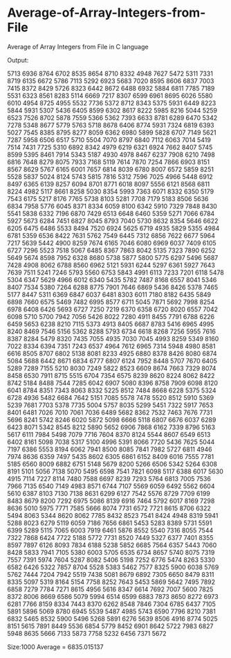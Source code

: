 # Average-of-Array-Integers-from-File
Average of Array Integers from File in C language

Output:

5713 	6936 	8764 	6702 	8535 	8654 	8710 	8332 	4948 	7627 	5472 	5311 	7331 	8719 	6135 	6672 	5786 	7113 	5292 	6923 	5683 	7020 	8595 	8606 	6837 	7003 	7415 	8372 	8429 	5726 	8323 	6442 	8672 	6488 	6932 	5884 	6811 	7785 	7189 	5531 	6323 	8561 	8283 	5114 	6669 	7217 	8307 	6599 	6961 	8695 	6026 	5580 	6010 	4954 	8725 	4955 	5532 	7736 	5372 	8712 	8343 	5375 	5931 	6449 	8223 	5844 	5931 	5307 	5436 	6405 	8599 	6302 	8617 	8222 	5985 	8216 	5044 	5259 	6523 	7526 	8702 	5878 	7559 	5366 	5362 	7393 	6633 	8781 	6289 	6470 	5342 	7278 	5348 	8677 	5779 	5763 	5718 	8678 	6406 	8774 	5931 	7324 	6819 	6393 	5027 	7545 	8385 	8795 	8277 	8059 	6362 	6980 	5899 	5828 	6707 	7149 	5621 	7287 	5958 	6506 	6517 	5710 	5504 	7070 	8797 	6840 	7112 	6063 	7014 	5419 	7514 	7431 	7725 	5310 	6892 	8342 	4979 	6219 	6321 	6924 	7662 	8407 	5745 	8599 	5395 	8461 	7914 	5343 	5187 	4930 	4978 	8467 	6237 	7908 	6210 	7498 	6816 	7648 	8279 	8075 	7933 	7168 	5119 	7614 	7870 	7254 	7866 	6903 	8151 	8567 	8629 	5767 	6165 	6001 	7657 	6814 	8039 	6780 	8007 	6572 	5859 	8251 	5528 	5837 	5024 	8124 	5743 	5815 	7816 	5312 	7596 	7025 	4966 	5448 	6912 	8497 	6365 	6139 	8257 	6094 	8701 	8771 	6018 	8097 	5556 	6121 	8568 	6811 	8224 	4982 	5117 	8661 	8258 	5030 	8354 	5993 	7363 	6071 	8332 	6350 	5179 	7543 	6175 	5217 	8176 	7765 	5738 	8103 	5281 	7708 	7179 	5183 	8506 	5636 	6834 	7958 	5776 	6045 	8371 	8334 	6059 	8100 	6342 	5910 	7329 	7848 	8430 	5541 	5838 	6332 	7196 	6870 	7429 	6513 	6648 	6460 	5359 	5271 	7066 	6784 	5927 	5673 	6284 	7451 	6827 	8045 	8793 	7040 	5730 	8632 	8354 	5646 	6622 	6205 	6475 	6486 	5533 	8494 	7520 	6924 	5625 	6719 	4935 	5829 	5355 	4984 	6781 	5359 	6536 	8422 	7631 	5762 	7549 	6445 	7312 	6856 	7622 	6677 	5964 	7217 	5639 	5442 	4900 	8259 	7674 	6165 	7046 	6080 	6969 	6037 	7409 	6105 	6727 	7296 	5523 	7518 	5067 	6485 	8367 	7863 	8042 	5135 	7323 	7890 	6252 	5649 	5674 	8598 	7952 	6328 	8680 	5738 	5877 	5800 	5775 	6297 	5496 	5687 	7428 	4908 	8062 	6788 	8560 	6962 	5121 	5931 	6244 	5297 	6361 	5927 	7643 	7639 	7511 	5241 	7246 	5793 	5560 	6753 	5843 	4991 	6113 	7233 	7201 	6118 	5478 	5304 	6347 	5629 	4966 	6012 	6340 	5435 	5782 	7487 	8168 	6557 	8041 	5346 	8407 	7534 	5380 	7264 	6288 	8775 	7901 	7646 	6869 	5436 	8426 	5378 	7465 	5177 	8447 	5311 	6369 	6847 	6037 	6481 	8303 	6011 	7180 	8182 	6435 	5849 	6898 	7660 	6575 	5469 	7482 	6995 	8577 	6711 	5045 	7871 	5692 	7998 	8254 	6978 	6408 	6426 	5693 	6727 	7250 	7219 	6370 	6358 	6720 	8020 	6557 	7042 	6098 	5710 	5700 	7942 	7056 	5426 	8022 	7280 	4911 	8455 	7791 	6788 	6226 	6459 	5653 	6238 	8210 	7115 	5373 	4913 	8405 	6687 	8783 	5416 	6965 	4995 	8240 	8469 	7546 	5156 	5362 	8288 	5793 	6734 	6618 	8268 	7256 	5955 	7616 	8387 	8284 	5479 	8320 	7435 	7055 	4935 	7030 	7045 	4993 	8259 	5349 	8160 	7022 	8334 	6394 	7351 	7243 	6537 	4964 	7612 	6965 	7314 	5948 	4980 	8581 	6616 	8505 	8707 	6802 	5138 	8081 	8233 	4925 	6880 	8378 	8426 	8080 	6874 	5084 	5688 	6442 	8671 	6834 	6777 	6807 	6124 	7952 	8448 	5707 	7670 	6405 	5289 	7289 	7155 	5210 	8030 	7249 	5822 	8523 	6609 	8674 	7663 	7329 	8074 	8458 	6530 	7911 	8715 	5515 	6704 	7354 	6575 	8239 	8620 	8224 	8062 	8422 	8742 	5184 	8488 	7544 	7285 	6042 	6907 	5080 	8396 	8758 	7909 	6098 	8120 	6041 	8784 	8351 	7343 	8063 	8332 	5225 	8512 	7484 	8668 	6228 	5375 	5324 	6728 	4936 	5482 	6684 	7642 	5151 	7085 	5578 	7478 	5520 	8512 	5910 	5369 	5239 	7681 	7703 	5378 	7735 	5004 	5757 	8035 	5299 	5451 	7322 	5917 	7653 	8401 	6481 	7026 	7010 	7061 	7036 	6489 	5682 	8362 	7532 	7463 	7676 	7731 	5696 	8241 	5742 	8246 	6020 	5872 	5098 	6666 	5118 	6807 	6676 	6037 	6289 	6423 	8071 	5342 	8545 	8212 	5890 	5652 	6906 	7868 	6162 	7339 	8796 	5163 	5617 	6111 	7984 	5498 	7079 	7716 	7604 	8370 	8124 	5544 	8607 	6549 	6513 	6402 	8161 	5098 	7038 	5317 	5100 	4996 	5391 	8066 	7720 	5436 	7625 	5044 	7197 	6386 	5553 	8194 	6062 	7941 	8500 	8085 	7841 	7982 	5727 	6811 	4946 	7974 	8636 	6359 	7497 	5435 	8602 	6305 	6861 	6152 	8409 	6016 	7555 	7781 	5185 	6560 	8009 	6882 	6751 	5148 	5679 	8200 	5266 	6506 	5342 	5264 	6308 	8191 	5101 	5056 	7138 	5070 	5495 	6598 	7541 	7821 	6098 	5117 	6388 	6017 	5630 	4915 	7114 	7227 	8114 	7480 	7588 	6697 	8239 	7293 	5764 	6813 	7005 	7536 	7966 	7135 	6540 	7149 	4983 	8571 	6744 	7107 	5569 	6059 	6492 	5562 	6604 	5610 	6387 	8103 	7130 	7138 	8631 	6299 	6127 	7542 	5576 	8729 	7709 	6199 	8483 	8679 	8200 	7292 	6975 	5086 	8139 	6916 	7464 	5792 	6017 	8169 	7298 	8636 	5010 	5975 	7771 	7585 	5666 	8074 	7731 	6572 	7721 	8615 	8706 	6322 	5494 	8063 	5344 	8620 	8062 	7785 	8432 	8523 	7541 	8424 	4948 	8319 	5941 	5288 	8023 	6279 	5119 	6059 	7186 	7656 	6861 	5453 	5283 	8389 	5731 	5591 	6399 	5289 	5115 	7065 	6003 	7919 	6461 	5876 	8552 	5540 	7316 	8055 	7544 	7322 	7868 	6424 	7722 	5188 	5772 	7731 	8520 	7449 	5327 	6377 	7401 	8355 	8597 	7897 	6126 	8093 	7834 	6188 	5238 	5852 	6685 	7564 	6357 	5443 	7060 	8428 	5833 	7941 	7105 	5380 	6003 	5705 	6535 	6734 	8657 	5740 	8075 	7319 	7557 	7391 	5974 	7604 	5287 	8082 	5406 	5198 	7252 	6776 	5474 	8263 	5330 	6582 	6426 	5322 	7857 	8704 	5528 	5383 	5462 	7577 	8325 	5900 	6038 	5769 	5762 	7444 	7204 	7942 	5519 	7438 	5081 	8679 	6892 	7305 	6650 	8479 	8311 	8335 	5097 	5319 	8164 	5154 	7758 	8252 	7643 	5453 	5869 	5642 	7495 	7892 	6858 	7279 	7784 	7271 	8615 	4956 	5616 	8347 	6614 	7692 	7007 	5600 	7825 	8372 	8006 	8669 	6586 	5079 	5994 	6514 	6599 	6883 	7873 	8650 	8272 	6973 	6281 	7766 	8159 	8334 	7443 	8370 	6262 	8548 	7846 	7304 	6785 	6437 	7105 	5891 	5896 	5069 	8780 	6945 	5539 	5487 	4985 	5743 	6590 	7796 	8210 	7381 	6832 	5465 	8532 	5900 	5496 	5268 	5891 	6276 	5639 	8506 	4916 	8774 	5025 	8151 	5615 	7891 	8449 	5536 	6854 	5779 	8452 	6901 	8642 	5722 	7983 	6827 	5948 	8635 	5666 	7133 	5873 	7758 	5232 	6456 	7371 	5672 	

Size:1000
Average = 6835.015137
